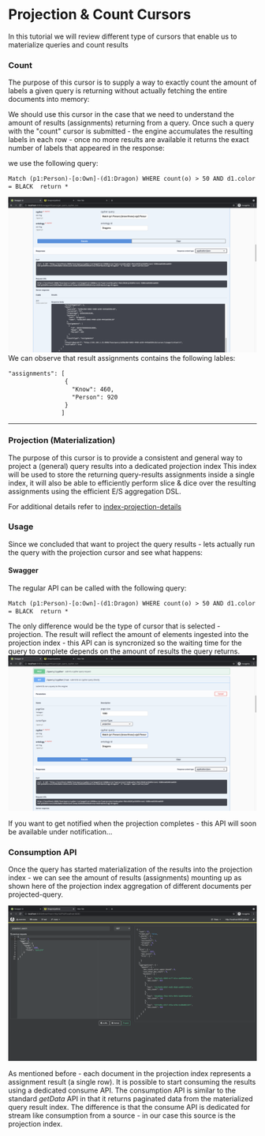 # Projection & Count Cursors

In this tutorial we will review different type of cursors that enable us to materialize queries and count results

### Count
The purpose of this cursor is to supply a way to exactly count the amount of labels a given query is returning without actually fetching the entire documents into memory:

We should use this cursor in the case that we need to understand the amount of results (assignments) returning from a query.
Once such a query with the "count" cursor is submitted - the engine accumulates the resulting labels in each row - once no more results are available it returns the exact number of
labels that appeared in the response:

we use the following query:
```
Match (p1:Person)-[o:Own]-(d1:Dragon) WHERE count(o) > 50 AND d1.color = BLACK  return *
```

![swagger-countCursor-results.png](img/swagger-countCursor-results.png)
We can observe that result assignments contains the following lables:

```
"assignments": [
                {
                  "Know": 460,
                  "Person": 920
                }
               ]
```



-----
### Projection (Materialization)

The purpose of this cursor is to provide a consistent and general way to project a (general) query results into a dedicated projection index
This index will be used to store the returning query-results assignments inside a single index, it will also be able to efficiently perform slice & dice over the resulting assignments using
the efficient E/S aggregation DSL.

For additional details refer to [index-projection-details](../../../docs/branch/indexProjection.md)


### Usage
Since we concluded that want to project the query results - lets actually run the query with the projection cursor and see what happens:

#### Swagger
The regular API can be called with the following query:


```
Match (p1:Person)-[o:Own]-(d1:Dragon) WHERE count(o) > 50 AND d1.color = BLACK  return *
```

The only difference would be the type of cursor that is selected - projection.
The result will reflect the amount of elements ingested into the projection index - this API can is syncronized so the waiting time for the query to complete
depends on the amount of results the query returns.
![swagger-project-query](img/swagger-project-query.png)


If you want to get notified when the projection completes - this API will soon be available under notification...

### Consumption API
Once the query has started materialization of the results into the projection index - we can see the amount of results (assignments) mounting up
as shown here of the projection index aggregation of different documents per projected-query.

![projection-index-aggregation](img/projection-index-aggregation.png)


As mentioned before - each document in the projection index represents a assignment result (a single row).
It is possible to start consuming the results using a dedicated consume API.
The consumption API is similar to the standard _getData_ API in that it returns paginated data from the materialized query result index.
The difference is that the consume API is dedicated for stream like consumption from a source - in our case this source is the projection index.

